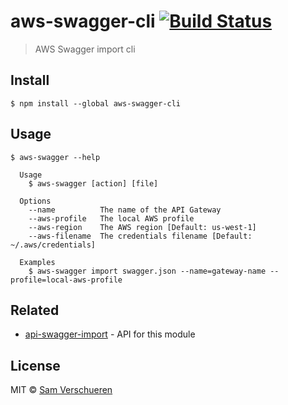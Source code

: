 # aws-swagger-cli [![Build Status](https://travis-ci.org/SamVerschueren/aws-swagger-cli.svg?branch=master)](https://travis-ci.org/SamVerschueren/aws-swagger-cli)

> AWS Swagger import cli


## Install

```
$ npm install --global aws-swagger-cli
```


## Usage

```
$ aws-swagger --help

  Usage
    $ aws-swagger [action] [file]

  Options
    --name          The name of the API Gateway
    --aws-profile   The local AWS profile
    --aws-region    The AWS region [Default: us-west-1]
    --aws-filename  The credentials filename [Default: ~/.aws/credentials]

  Examples
    $ aws-swagger import swagger.json --name=gateway-name --profile=local-aws-profile
```


## Related

- [api-swagger-import](https://github.com/SamVerschueren/aws-swagger-import) - API for this module


## License

MIT © [Sam Verschueren](https://github.com/SamVerschueren)

